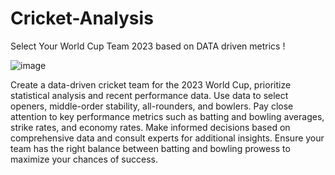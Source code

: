 # Cricket-Analysis
Select Your World Cup Team 2023 based on DATA driven metrics !

![image](https://github.com/harpalsinhjhala13/Cricket-Analysis/assets/141703984/af5f50b9-7408-4d9e-9070-9b4d529abba1)

Create a data-driven cricket team for the 2023 World Cup, prioritize statistical analysis and recent performance data. Use data to select openers, middle-order stability, all-rounders, and bowlers. Pay close attention to key performance metrics such as batting and bowling averages, strike rates, and economy rates. Make informed decisions based on comprehensive data and consult experts for additional insights. Ensure your team has the right balance between batting and bowling prowess to maximize your chances of success.
